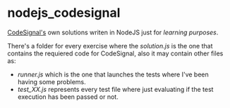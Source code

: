 # nodejs_codesignal
[CodeSignal's](https://codesignal.com/) own solutions writen in NodeJS just for *learning purposes*.

There's a folder for every exercise where the *solution.js* is the one that contains the requiered code for CodeSignal, also it may contain other files as:
* *runner.js* which is the one that launches the tests where I've been having some problems.
* *test_XX.js* represents every test file where just evaluating if the test execution has been passed or not.
